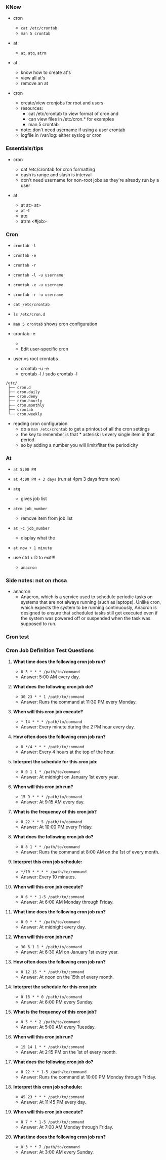 ###  KNow
* cron
    * `cat /etc/crontab`
    * `man 5 crontab`
* at
    * `at`, `atq`, `atrm`

* at
    * know how to create at's
    * view all at's
    * remove an at

* cron
    * create/view cronjobs for root and users
    * resources:
        * cat /etc/crontab to view format of cron and 
        * can view files in /etc/cron.* for examples
        * man 5 crontab
    * note: don't need username if using a user crontab
    * logfile in /var/log: either syslog or cron


    
### Essentials/tips

* cron
    * cat /etc/crontab for cron formatting
    * dash is range and slash is interval
    * don't need username for non-root jobs as they're already run by a user


* at
    * at <runtime> at> <command-to-run> at> <EOT>
    * at <time> -f <script-filename>
    * atq
    * atrm <#job>



### Cron
* `crontab -l`
* `crontab -e`
* `crontab -r`
* `crontab -l -u username`
* `crontab -e -u username`
* `crontab -r -u username`
* `cat /etc/crontab`
* `ls /etc/cron.d`
* `man 5 crontab` shows cron configuration

* crontab -e
    * <time> <script-path>
    * Edit user-specific cron

* user vs root crontabs
    * crontab -u <user> -e
    * crontab -l / sudo crontab -l

```
/etc/
 ├── cron.d  
 ├── cron.daily  
 ├── cron.deny  
 ├── cron.hourly   
 ├── cron.monthly  
 ├── crontab 
 └── cron.weekly

```

* reading cron configuraion
    * do a `man /etc/crontab` to get a printout of all the cron settings
    * the key to remember is that * asterisk is every single item in that period
    * so by adding a number you will limit/filter the periodicity


### At
* `at 5:00 PM`
* `at 4:00 PM + 3 days` (run at 4pm 3 days from now)
* `atq`
    * gives job list
* `atrm job_number`
    * remove item from job list
* `at -c job_number`
    * display what the
* `at now + 1 minute`
* use ctrl + D to exit!!!





    * `anacron`




### Side notes: not on rhcsa
* anacron
    * Anacron, which is a service used to schedule periodic tasks on systems that are not always running (such as laptops). Unlike cron, which expects the system to be running continuously, Anacron is designed to ensure that scheduled tasks still get executed even if the system was powered off or suspended when the task was supposed to run.












### Cron test
### Cron Job Definition Test Questions

1. **What time does the following cron job run?**
    * `0 5 * * * /path/to/command`
    * Answer: 5:00 AM every day.

2. **What does the following cron job do?**
    * `30 23 * * 1 /path/to/command`
    * Answer: Runs the command at 11:30 PM every Monday.

3. **When will this cron job execute?**
    * `* 14 * * * /path/to/command`
    * Answer: Every minute during the 2 PM hour every day.

4. **How often does the following cron job run?**
    * `0 */4 * * * /path/to/command`
    * Answer: Every 4 hours at the top of the hour.

5. **Interpret the schedule for this cron job:**
    * `0 0 1 1 * /path/to/command`
    * Answer: At midnight on January 1st every year.

6. **When will this cron job run?**
    * `15 9 * * * /path/to/command`
    * Answer: At 9:15 AM every day.

7. **What is the frequency of this cron job?**
    * `0 22 * * 5 /path/to/command`
    * Answer: At 10:00 PM every Friday.

8. **What does the following cron job do?**
    * `0 8 1 * * /path/to/command`
    * Answer: Runs the command at 8:00 AM on the 1st of every month.

9. **Interpret this cron job schedule:**
    * `*/10 * * * * /path/to/command`
    * Answer: Every 10 minutes.

10. **When will this cron job execute?**
    * `0 6 * * 1-5 /path/to/command`
    * Answer: At 6:00 AM Monday through Friday.

11. **What time does the following cron job run?**
    * `0 0 * * * /path/to/command`
    * Answer: At midnight every day.

12. **When will this cron job run?**
    * `30 6 1 1 * /path/to/command`
    * Answer: At 6:30 AM on January 1st every year.

13. **How often does the following cron job run?**
    * `0 12 15 * * /path/to/command`
    * Answer: At noon on the 15th of every month.

14. **Interpret the schedule for this cron job:**
    * `0 18 * * 0 /path/to/command`
    * Answer: At 6:00 PM every Sunday.

15. **What is the frequency of this cron job?**
    * `0 5 * * 2 /path/to/command`
    * Answer: At 5:00 AM every Tuesday.

16. **When will this cron job run?**
    * `15 14 1 * * /path/to/command`
    * Answer: At 2:15 PM on the 1st of every month.

17. **What does the following cron job do?**
    * `0 22 * * 1-5 /path/to/command`
    * Answer: Runs the command at 10:00 PM Monday through Friday.

18. **Interpret this cron job schedule:**
    * `45 23 * * * /path/to/command`
    * Answer: At 11:45 PM every day.

19. **When will this cron job execute?**
    * `0 7 * * 1-5 /path/to/command`
    * Answer: At 7:00 AM Monday through Friday.

20. **What time does the following cron job run?**
    * `0 3 * * 7 /path/to/command`
    * Answer: At 3:00 AM every Sunday.
